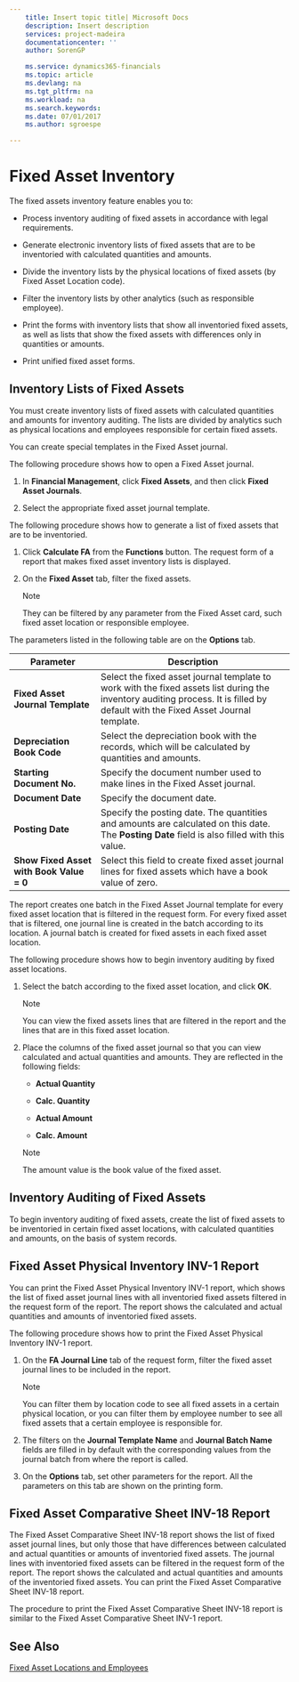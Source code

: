 ```yaml
---
    title: Insert topic title| Microsoft Docs
    description: Insert description
    services: project-madeira
    documentationcenter: ''
    author: SorenGP

    ms.service: dynamics365-financials
    ms.topic: article
    ms.devlang: na
    ms.tgt_pltfrm: na
    ms.workload: na
    ms.search.keywords:
    ms.date: 07/01/2017
    ms.author: sgroespe

---
```

# Fixed Asset Inventory
The fixed assets inventory feature enables you to:  
  
-   Process inventory auditing of fixed assets in accordance with legal requirements.  
  
-   Generate electronic inventory lists of fixed assets that are to be inventoried with calculated quantities and amounts.  
  
-   Divide the inventory lists by the physical locations of fixed assets (by Fixed Asset Location code).  
  
-   Filter the inventory lists by other analytics (such as responsible employee).  
  
-   Print the forms with inventory lists that show all inventoried fixed assets, as well as lists that show the fixed assets with differences only in quantities or amounts.  
  
-   Print unified fixed asset forms.  
  
## Inventory Lists of Fixed Assets  
 You must create inventory lists of fixed assets with calculated quantities and amounts for inventory auditing. The lists are divided by analytics such as physical locations and employees responsible for certain fixed assets.  
  
 You can create special templates in the Fixed Asset journal.  
  
 The following procedure shows how to open a Fixed Asset journal.  
  
1.  In **Financial Management**, click **Fixed Assets**, and then click **Fixed Asset Journals**.  
  
2.  Select the appropriate fixed asset journal template.  
  
 The following procedure shows how to generate a list of fixed assets that are to be inventoried.  
  
1.  Click **Calculate FA** from the **Functions** button. The request form of a report that makes fixed asset inventory lists is displayed.  
  
2.  On the **Fixed Asset** tab, filter the fixed assets.  
  
    > [!NOTE]  
    >  They can be filtered by any parameter from the Fixed Asset card, such fixed asset location or responsible employee.  
  
 The parameters listed in the following table are on the **Options** tab.  
  
|Parameter|Description|  
|---------------|-----------------|  
|**Fixed Asset Journal Template**|Select the fixed asset journal template to work with the fixed assets list during the inventory auditing process. It is filled by default with the Fixed Asset Journal template.|  
|**Depreciation Book Code**|Select the depreciation book with the records, which will be calculated by quantities and amounts.|  
|**Starting Document No.**|Specify the document number used to make lines in the Fixed Asset journal.|  
|**Document Date**|Specify the document date.|  
|**Posting Date**|Specify the posting date. The quantities and amounts are calculated on this date. The **Posting Date** field is also filled with this value.|  
|**Show Fixed Asset with Book Value = 0**|Select this field to create fixed asset journal lines for fixed assets which have a book value of zero.|  
  
 The report creates one batch in the Fixed Asset Journal template for every fixed asset location that is filtered in the request form. For every fixed asset that is filtered, one journal line is created in the batch according to its location. A journal batch is created for fixed assets in each fixed asset location.  
  
 The following procedure shows how to begin inventory auditing by fixed asset locations.  
  
1.  Select the batch according to the fixed asset location, and click **ОК**.  
  
    > [!NOTE]  
    >  You can view the fixed assets lines that are filtered in the report and the lines that are in this fixed asset location.  
  
2.  Place the columns of the fixed asset journal so that you can view calculated and actual quantities and amounts. They are reflected in the following fields:  
  
    -   **Actual Quantity**  
  
    -   **Calc. Quantity**  
  
    -   **Actual Amount**  
  
    -   **Calc. Amount**  
  
    > [!NOTE]  
    >  The amount value is the book value of the fixed asset.  
  
## Inventory Auditing of Fixed Assets  
 To begin inventory auditing of fixed assets, create the list of fixed assets to be inventoried in certain fixed asset locations, with calculated quantities and amounts, on the basis of system records.  
  
## Fixed Asset Physical Inventory INV-1 Report  
 You can print the Fixed Asset Physical Inventory INV-1 report, which shows the list of fixed asset journal lines with all inventoried fixed assets filtered in the request form of the report. The report shows the calculated and actual quantities and amounts of inventoried fixed assets.  
  
 The following procedure shows how to print the Fixed Asset Physical Inventory INV-1 report.  
  
1.  On the **FA Journal Line** tab of the request form, filter the fixed asset journal lines to be included in the report.  
  
    > [!NOTE]  
    >  You can filter them by location code to see all fixed assets in a certain physical location, or you can filter them by employee number to see all fixed assets that a certain employee is responsible for.  
  
2.  The filters on the **Journal Template Name** and **Journal Batch Name** fields are filled in by default with the corresponding values from the journal batch from where the report is called.  
  
3.  On the **Options** tab, set other parameters for the report. All the parameters on this tab are shown on the printing form.  
  
## Fixed Asset Comparative Sheet INV-18 Report  
 The Fixed Asset Comparative Sheet INV-18 report shows the list of fixed asset journal lines, but only those that have differences between calculated and actual quantities or amounts of inventoried fixed assets. The journal lines with inventoried fixed assets can be filtered in the request form of the report. The report shows the calculated and actual quantities and amounts of the inventoried fixed assets. You can print the Fixed Asset Comparative Sheet INV-18 report.  
  
 The procedure to print the Fixed Asset Comparative Sheet INV-18 report is similar to the Fixed Asset Comparative Sheet INV-1 report.  
  
## See Also  
 [Fixed Asset Locations and Employees](fixed-asset-locations-and-employees.md)
